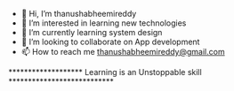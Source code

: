 - 👋 Hi, I’m thanushabheemireddy
- 👀 I’m interested in learning new technologies
- 🌱 I’m currently learning system design
- 💞️ I’m looking to collaborate on App development
- 📫 How to reach me thanushabheemireddy@gmail.com

******************* Learning is an Unstoppable skill ***************************
